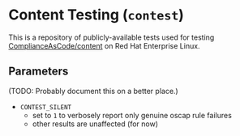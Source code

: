 # Content Testing (`contest`)

This is a repository of publicly-available tests used for testing
[ComplianceAsCode/content](https://github.com/ComplianceAsCode/content/)
on Red Hat Enterprise Linux.

## Parameters

(TODO: Probably document this on a better place.)

- `CONTEST_SILENT`
  - set to `1` to verbosely report only genuine oscap rule failures
  - other results are unaffected (for now)
